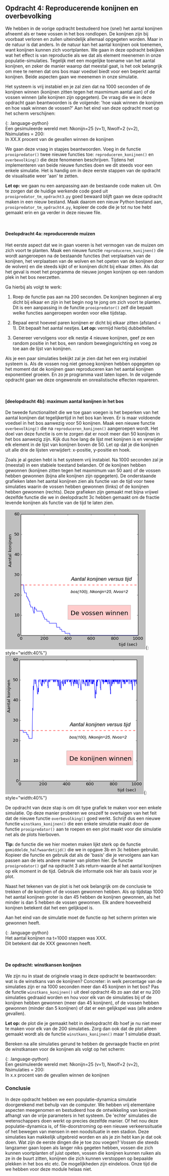 
## Opdracht 4: Reproducerende konijnen en overbevolking

We hebben in de vorige opdracht bestudeerd hoe (snel) het aantal konijnen afneemt als er twee vossen in het bos rondlopen. De konijnen zijn bij voorbaat verloren en zullen uiteindelijk allemaal opgegeten worden. Maar in de natuur is dat anders. In de natuur kan het aantal konijnen ook toenemen, want konijnen kunnen zich voortplanten. We gaan in deze opdracht bekijken wat het effect is van reproductie als we dat als element meenemen in onze populatie-simulaties. Tegelijk met een mogelijke toename van het aantal konijnen, en zeker de manier waarop dat meestal gaat, is het ook belangrijk om mee te nemen dat ons bos maar voedsel biedt voor een beperkt aantal konijnen. Beide aspecten gaan we meenemen in onze simulatie.

Het systeem is vrij instabiel en je zal zien dat na 1000 seconden of de konijnen winnen (konijnen zitten tegen het maxmimum aantal aan) of de vossen winnen (alle konijnen zijn opgegeten). De vraag die we in deze opdracht gaan beantwoorden is de volgende: 'hoe vaak winnen de konijnen en hoe vaak winnen de vossen?' Aan het eind van deze opdracht moet op het scherm verschijnen:

{: .language-python}   
     Een gesimuleerde wereld met: Nkonijn=25 (v=1), Nwolf=2 (v=2), Nsimulaties = 200:     
     In XX.X procent van de gevallen winnen de konijnen

We gaan deze vraag in stapjes beantwoorden. Voeg in de functie `prooipredator()` twee nieuwe functies toe: `reproduceren_konijnen()` en `overbevolking()` die deze fenomenen beschrijven. Tijdens het implementeren van beide nieuwe functies doen we dit steeds voor een enkele simulatie. Het is handig om in deze eerste stappen van de opdracht de visualisatie weer 'aan' te zetten.

<b>Let op:</b> we gaan nu een aanpassing aan de bestaande code maken uit. Om te zorgen dat de huidige werkende code goed uit `prooipredator_tm_opdracht3.py` goed bewaard blijft gaan we deze opdracht maken in een nieuw bestand. Maak daarom een nieuw Python bestand aan, `prooipredator_tm_opdracht4.py`, kopieer de code die je tot nu toe hebt gemaakt erin en ga verder in deze nieuwe file.

<br>

#### Deelopdracht 4a: reproducerende muizen

Het eerste aspect dat we in gaan voeren is het vermogen van de muizen om zich voort te planten. Maak een nieuwe functie `reproduceren_konijnen()` die wordt aangeroepen na de bestaande functies (het verplaatsen van de konijnen, het verplaatsen van de wolven en het opeten van de konijnen door de wolven) en die steeds kijkt of er konijnen dicht bij elkaar zitten. Als dat het geval is moet het programma de nieuwe jongen konijnen op een random plek in het bos neerzetten.

Ga hierbij als volgt te werk:

  1. Roep de functie pas aan na 200 seconden. De konijnen beginnen al erg dicht bij elkaar en zijn in het begin nog te jong om zich voort te planten. Dit is een aanpassing in de functie `prooipredator()` zelf die bepaalt welke functies aangeroepen worden voor elke tijdstap.

  2. Bepaal eerst hoeveel paren konijnen er dicht bij elkaar zitten (afstand < 1). Dit bepaalt het aantal nestjes. <b>Let op:</b> vermijd hierbij dubbeltellen. 

  3. Genereer vervolgens voor elk nestje 4 nieuwe konijnen, geef ze een random positie in het bos, een random bewegingsrichting en voeg ze toe aan de lijst van konijnen.
  
Als je een paar simulaties bekijkt zal je zien dat het een erg instabiel systeem is. Als de vossen nog niet genoeg konijnen hebben opgegeten op het moment dat de konijnen gaan reproduceren kan het aantal konijnen exponentieel groeien. En zo je programma vast laten lopen. In de volgende opdracht gaan we deze ongewenste en onrealistische effecten repareren.
  
<br>

#### [deelopdracht 4b]: maximum aantal konijnen in het bos

De tweede functionaliteit die we toe gaan voegen is het beperken van het aantal konijnen dat tegelijkertijd in het bos kan leven. Er is maar voldoende voedsel in het bos aanwezig voor 50 konijnen. Maak een nieuwe functie `overbevolking()` die na `reproduceren_konijnen()` aangeroepen wordt. Het doel van deze functie is om te zorgen dat er nooit meer dan 50 konijnen in het bos aanwezig zijn. Kijk dus hoe lang de lijst met konijnen is en verwijder elk element in de lijst van konijnen boven de 50. Let op dat je die konijnen uit alle drie de lijsten verwijdert: x-positie, y-positie en hoek.

Zoals je al gezien hebt is het systeem vrij instabiel. Na 1000 seconden zal je (meestal) in een stabiele toestand belanden. Of de konijnen hebben gewonnen (konijnen zitten tegen het maxmimum van 50 aan) of de vossen hebben gewonnen (bijna alle konijnen zijn opgegeten). De onderstaande grafieken laten het aantal konijnen zien als functie van de tijd voor twee simulaties waarin de vossen hebben gewonnen (links) of de konijnen hebben gewonnen (rechts). Deze grafieken zijn gemaakt met bijna vrijwel dezelfde functie die we in deelopdracht 3c hebben gemaakt om de fractie levende konijnen als functie van de tijd te laten zien.

 ![](DynamicaWinstVossen.png){: style="width:40%"}
 ![](DynamicaWinstKonijnen.png){: style="width:40%"}

De opdracht van deze stap is om dit type grafiek te maken voor een enkele simulatie. Op deze manier proberen we onszelf te overtuigen van het feit dat de nieuwe functie `overbevolking()` goed werkt. Schrijf dus een nieuwe functie `winstkans_konijnen()` die een enkele simulatie maakt door de functie `prooipredator()` aan te roepen en een plot maakt voor die simulatie net als de plots hierboven.

<b>Tip:</b> de functie die we hier moeten maken lijkt sterk op de functie `gemiddelde_halfwaardetijd()` die we in opgave 3b en 3c hebben gebruikt. Kopieer die functie en gebruik dat als de 'basis' die je vervolgens aan kan passen aan de iets andere manier van plotten hier. De functie `prooipredator()` gaf na opdracht 3 als return-waarde al het aantal konijnen op elk moment in de tijd. Gebruik die informatie ook hier als basis voor je plot.

Naast het tekenen van de plot is het ook belangrijk om de conclusie te trekken of de konijnen of de vossen gewonnen hebben. Als op tijdstap 1000 het aantal konijnen groter is dan 45 hebben de konijnen gewonnen, als het minder is dan 5 hebben de vossen gewonnen. Elk andere hoeveelheid konijnen betekent dat het een gelijkspel is.

Aan het eind van de simulatie moet de functie op het scherm printen wie gewonnen heeft.

{: .language-python}   
     Het aantal konijnen na t=1000 stappen was XXX.     
     Dit betekent dat de XXX gewonnen heeft.
   
<br>   

#### De opdracht: winstkansen konijnen

We zijn nu in staat de originele vraag in deze opdracht te beantwoorden: wat is de winstkans van de konijnen? Concreter: in welk percentage van de simulaties zijn er na 1000 seconden meer dan 45 konijnen in het bos? Pas de functie `winstkans_konijnen()` uit deel opdracht 4b zo aan dat er nu 200 simulaties gedraaid worden en hou voor elk van de simulaties bij of de konijnen hebben gewonnen (meer dan 45 konijnen), of de vossen hebben gewonnen (minder dan 5 konijnen) of dat er een gelijkspel was (alle andere gevallen).

<b>Let op:</b> de plot die je gemaakt hebt in deelopdracht 4b hoef je nu niet meer te maken voor elk van de 200 simulaties. Zorg dan ook dat de plot alleen gemaakt wordt als de functie `winstkans_konijnen()` maar 1 simulatie draait. 

Bereken na alle simulaties gerund te hebben de gevraagde fractie en print de winstkansen voor de konijnen als volgt op het scherm:

{: .language-python}   
     Een gesimuleerde wereld met: Nkonijn=25 (v=1), Nwolf=2 (v=2), Nsimulaties = 200:     
     In x.x procent van de gevallen winnen de konijnen


### Conclusie
In deze opdracht hebben we een populatie-dynamica simulatie doorgerekend met behulp van de computer. We hebben vrij elementaire aspecten meegenomen en bestudeerd hoe de ontwikkeling van konijnen afhangt van de vrije parameters in het systeem. De 'echte' simulaties die wetenschappers doen werkt op precies dezelfde manier. Of het nou deze populatie-dynamica is, of file-doorstroming op een nieuwe verkeerssituatie of het bewegen van mensen in een noodsituatie in een stadion. Deze simulaties kan makkelijk uitgebreid worden en als je zin hebt kan je dat ook doen. Wat zijn de eerste dingen die je toe zou voegen? Vossen die steeds langzamer gaan lopen als langer niks gegeten hebben, vossen die zich kunnen voortplanten of juist opeten, vossen die konijnen kunnen ruiken als ze in de buurt zitten, konijnen die zich kunnen verstoppen op bepaalde plekken in het bos etc etc. De mogelijkheden zijn eindeloos. Onze tijd die we hebben voor deze module helaas niet.









